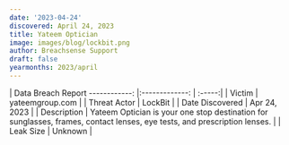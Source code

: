 ```yaml
---
date: '2023-04-24'
discovered: April 24, 2023
title: Yateem Optician
image: images/blog/lockbit.png
author: Breachsense Support
draft: false
yearmonths: 2023/april
---
```



| Data Breach Report
------------:     |:-------------:    | :-----:|
| Victim      | yateemgroup.com      | 
| Threat Actor      | LockBit      | 
| Date Discovered      | Apr 24, 2023      | 
| Description      | Yateem Optician is your one stop destination for sunglasses, frames, contact lenses, eye tests, and prescription lenses.      | 
| Leak Size      | Unknown      | 

